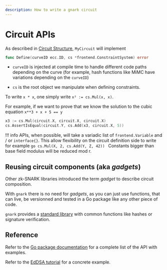 ```yaml
---
description: How to write a gnark circuit
---
```


# Circuit APIs

As described in [Circuit Structure](circuit_structure.md), `MyCircuit` will implement

```go
func Define(curveID ecc.ID, cs *frontend.ConstraintSystem) error
```

* `curveID` is injected at compile time to handle different code paths depending on the curve (for example, hash functions like MiMC have variations depending on the `curveID`)

* `cs` is the root object we manipulate when defining constraints.

To write `x * x`, one simply write `x² := cs.Mul(x, x)`.

For example, if we want to prove that we know the solution to the cubic equation `x**3 + x + 5 == y`

```go
x3 := cs.Mul(circuit.X, circuit.X, circuit.X)
cs.AssertIsEqual(circuit.Y, cs.Add(x3, circuit.X, 5))
```


!!! info
	APIs, when possible, will take a variadic list of  `frontend.Variable` and / or `interface{}`. This allow flexibility on the circuit definition side to write for example
	```go
	cs.Mul(X, 2, cs.Add(Y, Z, 42))
	```
	Constants bigger than base field modulus will be reduced mod r.

## Reusing circuit components (aka *gadgets*)

Other zk-SNARK libraries introduced the term *gadget* to describe circuit composition.

With `gnark` there is no need for *gadgets*, as you can just use functions, that can live, be versionned and tested in a Go package like any other piece of code.

`gnark` provides a [standard library](standard_library.md) with common functions like hashes or signature verification.

## Reference

Refer to the [Go package documentation](https://pkg.go.dev/mod/github.com/consensys/gnark@{{content_vars.gnark_version}}/frontend) for a complete list of the API with examples.

Refer to the [EdDSA tutorial](../../Tutorials/eddsa.md) for a concrete example.
